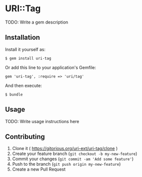 # URI::Tag

TODO: Write a gem description

## Installation

Install it yourself as:

    $ gem install uri-tag

Or add this line to your application's Gemfile:

    gem 'uri-tag', :require => 'uri/tag'

And then execute:

    $ bundle

## Usage

TODO: Write usage instructions here

## Contributing

1. Clone it ( https://gitorious.org/uri-ext/uri-tag/clone )
2. Create your feature branch (`git checkout -b my-new-feature`)
3. Commit your changes (`git commit -am 'Add some feature'`)
4. Push to the branch (`git push origin my-new-feature`)
5. Create a new Pull Request
